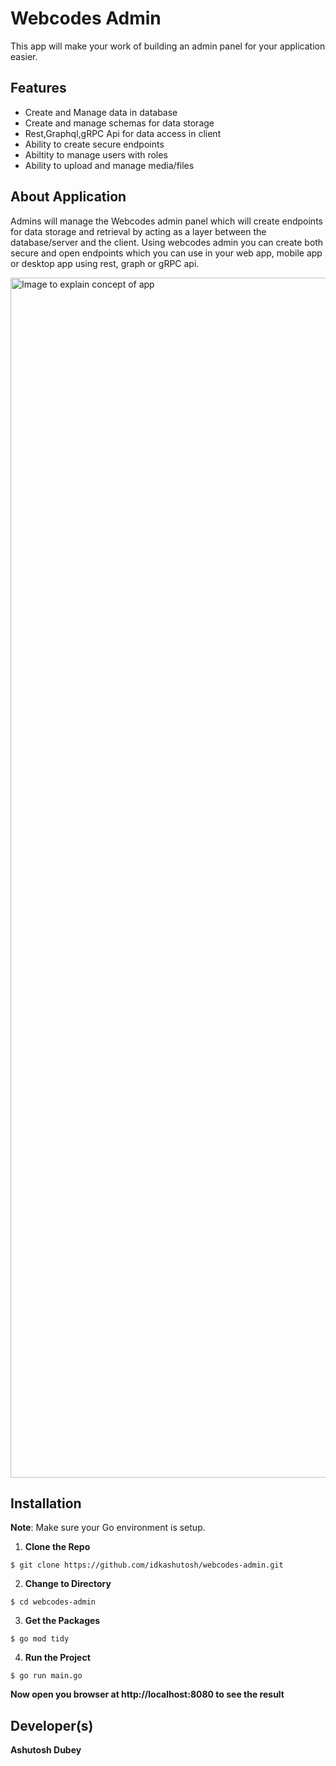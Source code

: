 # Webcodes Admin
This app will make your work of building an admin panel for your application easier.

## Features
* Create and Manage data in database
* Create and manage schemas for data storage
* Rest,Graphql,gRPC Api for data access in client
* Ability to create secure endpoints
* Abiltity to manage users with roles
* Ability to upload and manage media/files

## About Application
Admins will manage the Webcodes admin panel which will create endpoints for data storage and retrieval by acting as a layer between the database/server and the client. Using webcodes admin you can create both secure and open endpoints which you can use in your web app, mobile app or desktop app using rest, graph or gRPC api.

<img src="images/1.png" width="1920" alt="Image to explain concept of app"/> 

## Installation
**Note**: Make sure your Go environment is setup.

1. **Clone the Repo**
```
$ git clone https://github.com/idkashutosh/webcodes-admin.git
```

2. **Change to Directory**
```
$ cd webcodes-admin
```

3. **Get the Packages**
```
$ go mod tidy
```

4. **Run the Project**
```
$ go run main.go
```

**Now open you browser at http://localhost:8080 to see the result**


## Developer(s)
**Ashutosh Dubey**
